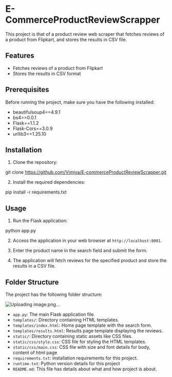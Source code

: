# E-CommerceProductReviewScrapper

This project is that of a product review web scraper that fetches reviews of a product from Flipkart, and stores the results in CSV file.

## Features

- Fetches reviews of a product from Flipkart
- Stores the results in CSV format

## Prerequisites

Before running the project, make sure you have the following installed:

- beautifulsoup4==4.9.1
- bs4==0.0.1
- Flask==1.1.2
- Flask-Cors==3.0.9
- urllib3==1.25.10

## Installation

1. Clone the repository:

git clone https://github.com/Vimiya/E-commerceProductReviewScrapper.git


2. Install the required dependencies:

pip install -r requirements.txt



## Usage

1. Run the Flask application:

python app.py

2. Access the application in your web browser at `http://localhost:8001`.

3. Enter the product name in the search field and submit the form.

4. The application will fetch reviews for the specified product and store the results in a CSV file.

## Folder Structure

The project has the following folder structure:

![Uploading image.png…]()


- `app.py`: The main Flask application file.
- `templates/`: Directory containing HTML templates.
- `templates/index.html`: Home page template with the search form.
- `templates/results.html`: Results page template displaying the reviews.
- `static/`: Directory containing static assets like CSS files.
- `static/css/style.css`: CSS file for styling the HTML templates.
- `static/css/main.css`: CSS file with size and font details for body, content of html page
- `requirements.txt`: installation requirements for this project.
- `runtime.txt`: Python version details for this project
- `README.md`: This file has details about what and how project is about.

